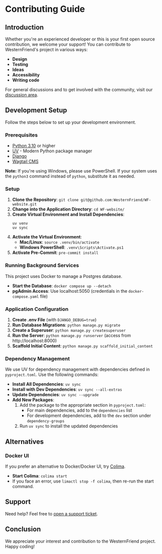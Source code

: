 # Contributing Guide

## Introduction

Whether you're an experienced developer or this is your first open source contribution, we welcome your support! You can contribute to WesternFriend's project in various ways:

- **Design**
- **Testing**
- **Ideas**
- **Accessibility**
- **Writing code**

For general discussions and to get involved with the community, visit our [discussion area](https://github.com/WesternFriend/WF-website/discussions).

## Development Setup

Follow the steps below to set up your development environment.

### Prerequisites

- [Python 3.10](https://www.python.org/) or higher
- [UV](https://github.com/astral-sh/uv) - Modern Python package manager
- [Django](https://www.djangoproject.com/)
- [Wagtail CMS](https://wagtail.io/)

**Note:** If you're using Windows, please use PowerShell. If your system uses the `python3` command instead of `python`, substitute it as needed.

### Setup

1. **Clone the Repository**: `git clone git@github.com:WesternFriend/WF-website.git`
2. **Change into the Application Directory**: `cd WF-website/`
3. **Create Virtual Environment and Install Dependencies**:
   ```
   uv venv
   uv sync
   ```
4. **Activate the Virtual Environment**:
   - **Mac/Linux**: `source .venv/bin/activate`
   - **Windows PowerShell**: `.venv\Scripts\Activate.ps1`
5. **Activate Pre-Commit**: `pre-commit install`

### Running Background Services

This project uses Docker to manage a Postgres database.

- **Start the Database**: `docker compose up --detach`
- **pgAdmin Access**: Use localhost:5050 (credentials in the `docker-compose.yaml` file)

### Application Configuration

1. **Create .env File** (with `DJANGO_DEBUG=true`)
2. **Run Database Migrations**: `python manage.py migrate`
3. **Create a Superuser**: `python manage.py createsuperuser`
4. **Run the Server**: `python manage.py runserver` (access from http://localhost:8000)
5. **Scaffold Initial Content**: `python manage.py scaffold_initial_content`

### Dependency Management

We use UV for dependency management with dependencies defined in `pyproject.toml`. Use the following commands:

- **Install All Dependencies**: `uv sync`
- **Install with Dev Dependencies**: `uv sync --all-extras`
- **Update Dependencies**: `uv sync --upgrade`
- **Add New Packages**:
  1. Add the package to the appropriate section in `pyproject.toml`:
     - For main dependencies, add to the `dependencies` list
     - For development dependencies, add to the `dev` section under `dependency-groups`
  2. Run `uv sync` to install the updated dependencies

## Alternatives

### Docker UI

If you prefer an alternative to Docker/Docker UI, try [Colima](https://github.com/abiosoft/colima).

- **Start Colima**: `colima start`
- If you face an error, use `limactl stop -f colima`, then re-run the start command.

## Support

Need help? Feel free to [open a support ticket](https://github.com/WesternFriend/WF-website/issues).

## Conclusion

We appreciate your interest and contribution to the WesternFriend project. Happy coding!
